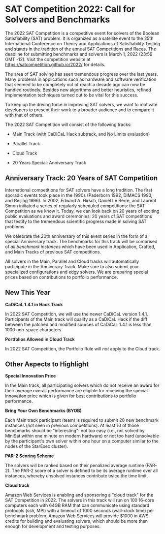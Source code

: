 # SAT Competition 2022: Call for Solvers and Benchmarks

The 2022 SAT Competition is a competitive event for solvers of the Boolean Satisfiability (SAT) problem. It is organized as a satellite event to the 25th International Conference on Theory and Applications of Satisfiability Testing and stands in the tradition of the annual SAT Competitions and Races. The deadline for submitting benchmarks and solvers is March 1, 2022 (23:59 GMT -12). Visit the competition website at https://satcompetition.github.io/2022/ for details.

The area of SAT solving has seen tremendous progress over the last years. Many problems in applications such as hardware and software verification that seemed to be completely out of reach a decade ago can now be handled routinely. Besides new algorithms and better heuristics, refined implementation techniques turned out to be vital for this success.

To keep up the driving force in improving SAT solvers, we want to motivate developers to present their work to a broader audience and to compare it with that of others.

The 2022 SAT Competition will consist of the following tracks:

* Main Track (with CaDiCaL Hack subtrack, and No Limits evaluation)

* Parallel Track

* Cloud Track

* 20 Years Special: Anniversary Track


## Anniversary Track: 20 Years of SAT Competition

International competitions for SAT solvers have a long tradition.
The first sporadic events took place in the 1990s (Paderborn 1992, DIMACS 1993, and Beijing 1996).
In 2002, Edward A. Hirsch, Daniel Le Berre, and Laurent Simon initiated a series of regularly scheduled competitions: the SAT Competition as we know it.
Today, we can look back on 20 years of exciting public evaluations and award ceremonies; 20 years of SAT competitions that testify to the tremendous scientific progress made in solving SAT problems.

We celebrate the 20th anniversary of this event series in the form of a special Anniversary track.
The benchmarks for this track will be comprised of *all benchmark instances* which have been used in Application, Crafted, and Main Tracks of previous SAT competitions.

All solvers in the Main, Parallel and Cloud tracks will automatically participate in the Anniverary Track.
Make sure to also submit your specialized configurations and edgy solvers.
We are preparing special prices based on contributions to portfolio performance.


## New This Year

**CaDiCaL 1.4.1 in Hack Track**

In 2022 SAT Competition, we will use the newer CaDiCaL version 1.4.1. Participants of the Main track will qualify as a CaDiCaL Hack if the diff between the patched and modified sources of CaDiCaL 1.4.1 is less than 1000 non-space characters.

**Portfolios Allowed in Cloud Track**

In 2022 SAT Competition, the Portfolio Rule will *not* apply to the Cloud track.


## Other Aspects to Highlight

**Special Innovation Price**

In the Main track, all participating solvers which do not receive an award for their average overall performance are eligible for receiving the special innovation price which is given for best contributions to portfolio performance.

**Bring Your Own Benchmarks (BYOB)**

Each Main track participant (team) is required to submit 20 new benchmark instances (not seen in previous competitions). At least 10 of those benchmarks should be "interesting": not too easy (i.e., not solved by MiniSat within one minute on modern hardware) or not too hard (unsolvable by the participant's own solver within one hour on a computer similar to the nodes of the StarExec cluster).

**PAR-2 Scoring Scheme**

The solvers will be ranked based on their penalized average runtime (PAR-2). The PAR-2 score of a solver is defined to be its average runtime over all instances, whereby unsolved instances contribute twice the time limit.

**Cloud track**

Amazon Web Services is enabling and sponsoring a "cloud track" for the SAT Competition in 2022. The solvers in this track will run on 100 16-core computers each with 64GB RAM that can communicate using standard protocols (ssh, MPI) with a timeout of 1000 seconds (wall-clock time) per benchmark problem. Amazon Web Services will provide $1000 in AWS credits for building and evaluating solvers, which should be more than enough for development and testing purposes.
